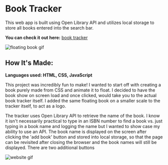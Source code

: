# Book Tracker

This web app is built using Open Library API and utilizes local storage to store all books entered into the search bar.

**You can check it out here:** [book tracker](https://book-tracker-hwm.netlify.app/)

![floating book gif](https://media.giphy.com/media/K0Zoqww2foGp1M5vjD/giphy.gif)

## How It's Made:
**Languages used: HTML, CSS, JavaScript**

This project was incredibly fun to make! I wanted to start off with creating a book purely made from CSS and animate it to float. I decided to have the book show on screen load and once clicked, would take you to the actual book tracker itself. I added the same floating book on a smaller scale to the tracker itself, to act as a logo. 

The tracker uses Open Library API to retrieve the name of the book. I know it isn't necessarily practical to type in an ISBN number to find a book vs. just typing in a book name and logging the name but I wanted to show case my ability to use an API. The book name is displayed on the screen after clicking the 'add book' button and stored into local storage, so that the page can be revisited after closing the browser and the book names will still be displayed. There are two additional buttons

![website gif](https://media.giphy.com/media/rYGeEni4KG0TKWK1tz/giphy.gif)
